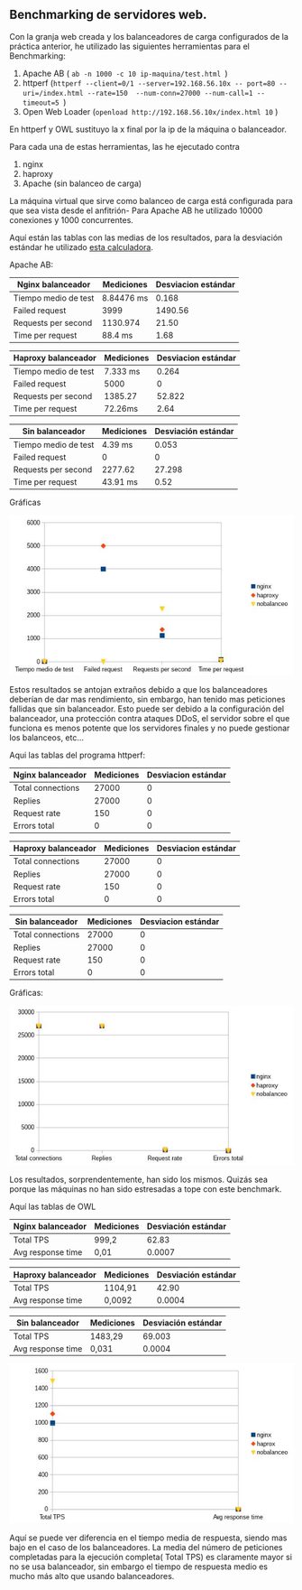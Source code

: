 ## Benchmarking de servidores web.
Con la granja web creada y los balanceadores de carga configurados de la 
práctica anterior, he utilizado las siguientes herramientas para el 
Benchmarking:

1. Apache AB
( `ab -n 1000 -c 10 ip-maquina/test.html `)
2. httperf (`httperf --client=0/1 --server=192.168.56.10x -- port=80 --uri=/index.html --rate=150  --num-conn=27000 --num-call=1 --timeout=5 `)
3. Open Web Loader
(`openload http://192.168.56.10x/index.html 10` )

En httperf y OWL sustituyo la x final por la ip de la máquina o balanceador.

Para cada una de estas herramientas, las he ejecutado contra

1. nginx
2. haproxy
3. Apache (sin balanceo de carga)

La máquina virtual que sirve como balanceo de carga está configurada para que 
sea vista desde el anfitrión-
Para Apache AB he utilizado 10000 conexiones y 1000 concurrentes.

Aquí están las tablas con las medias de los  resultados, para la desviación estándar he utilizado [esta calculadora](http://www.alcula.com/es/calculadoras/estadistica/desviacion-estandar/).

Apache AB:

| Nginx balanceador    | Mediciones | Desviacion estándar |
|----------------------|------------|---------------------|
| Tiempo medio de test | 8.84476 ms |   0.168             |
| Failed request       | 3999       |   1490.56           |
| Requests per second  | 1130.974   |   21.50             |
| Time per request     | 88.4 ms    |   1.68              |


| Haproxy balanceador  | Mediciones |Desviacion estándar |
|----------------------|------------|---------------------|
| Tiempo medio de test | 7.333 ms   |    0.264             |
| Failed request       | 5000       |      0       |
| Requests per second  | 1385.27    |    52.822         |
| Time per request     | 72.26ms    |   2.64           |


| Sin balanceador      | Mediciones |Desviación estándar |
|----------------------|------------|--------------------|
| Tiempo medio de test | 4.39 ms    | 0.053 |
| Failed request       | 0          | 0 |
| Requests per second  | 2277.62    |27.298 |
| Time per request     | 43.91 ms   | 0.52 |

Gráficas

![](https://github.com/ramako/SWAP-2015/blob/master/Practicas/AB.jpg)


Estos resultados se antojan extraños debido a que los balanceadores deberían de 
dar mas rendimiento, sin embargo, han tenido mas peticiones fallidas que sin 
balanceador. Esto puede ser debido a la configuración del balanceador, una 
protección contra ataques DDoS, el servidor sobre el que funciona es menos 
potente que los servidores finales y no puede gestionar los balanceos, etc...

Aqui las tablas del programa httperf:

| Nginx balanceador    | Mediciones |Desviacion estándar |
|----------------------|------------|--------------------|
| Total connections    | 27000      | 0 |
| Replies              | 27000      | 0 |
| Request rate         | 150        | 0 |
| Errors total         | 0          | 0 |


| Haproxy balanceador  | Mediciones |Desviacion estándar |
|----------------------|------------|--------------------|
| Total connections    | 27000      | 0 |
| Replies              | 27000      | 0 |
| Request rate         | 150        | 0 |
| Errors total         | 0          | 0 |

| Sin balanceador      | Mediciones |Desviacion estándar |
|----------------------|------------|--------------------|
| Total connections    | 27000      |0 |
| Replies              | 27000      |0 |
| Request rate         | 150        |0 |
| Errors total         | 0          |0 |

Gráficas:

![](https://github.com/ramako/SWAP-2015/blob/master/Practicas/httperf.jpg)

Los resultados, sorprendentemente, han sido los mismos. Quizás sea porque las máquinas no han sido estresadas a tope con este benchmark.

Aquí las tablas de OWL

| Nginx balanceador    | Mediciones | Desviación estándar|
|----------------------|------------|--------------------|
| Total TPS            | 999,2      | 62.83  |
| Avg response time    | 0,01       | 0.0007 |


| Haproxy balanceador  | Mediciones | Desviación estándar |
|----------------------|------------|---------------------|
| Total TPS            | 1104,91    | 42.90  |
| Avg response time    | 0,0092     | 0.0004 |


| Sin balanceador      | Mediciones | Desviación estándar |
|----------------------|------------|---------------------|
| Total TPS            | 1483,29    |69.003 |
| Avg response time    | 0,031      |0.0004 |


![](https://github.com/ramako/SWAP-2015/blob/master/Practicas/OWL.jpg)

Aquí se puede ver diferencia en el tiempo media de respuesta, siendo mas bajo en el caso de los balanceadores.
La media del número de peticiones completadas para la ejecución completa( Total TPS) es claramente mayor si no se usa balanceador, sin embargo el tiempo de respuesta medio es mucho más alto
que usando balanceadores.
